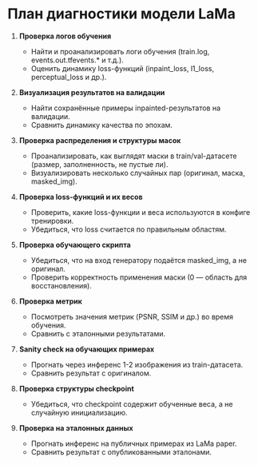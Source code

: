 # План диагностики модели LaMa

1. **Проверка логов обучения**
   - Найти и проанализировать логи обучения (train.log, events.out.tfevents.* и т.д.).
   - Оценить динамику loss-функций (inpaint_loss, l1_loss, perceptual_loss и др.).

2. **Визуализация результатов на валидации**
   - Найти сохранённые примеры inpainted-результатов на валидации.
   - Сравнить динамику качества по эпохам.

3. **Проверка распределения и структуры масок**
   - Проанализировать, как выглядят маски в train/val-датасете (размер, заполненность, не пустые ли).
   - Визуализировать несколько случайных пар (оригинал, маска, masked_img).

4. **Проверка loss-функций и их весов**
   - Проверить, какие loss-функции и веса используются в конфиге тренировки.
   - Убедиться, что loss считается по правильным областям.

5. **Проверка обучающего скрипта**
   - Убедиться, что на вход генератору подаётся masked_img, а не оригинал.
   - Проверить корректность применения маски (0 — область для восстановления).

6. **Проверка метрик**
   - Посмотреть значения метрик (PSNR, SSIM и др.) во время обучения.
   - Сравнить с эталонными результатами.

7. **Sanity check на обучающих примерах**
   - Прогнать через инференс 1-2 изображения из train-датасета.
   - Сравнить результат с оригиналом.

8. **Проверка структуры checkpoint**
   - Убедиться, что checkpoint содержит обученные веса, а не случайную инициализацию.

9. **Проверка на эталонных данных**
   - Прогнать инференс на публичных примерах из LaMa paper.
   - Сравнить результат с опубликованными эталонами. 